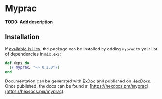 # Myprac

**TODO: Add description**

## Installation

If [available in Hex](https://hex.pm/docs/publish), the package can be installed
by adding `myprac` to your list of dependencies in `mix.exs`:

```elixir
def deps do
  [{:myprac, "~> 0.1.0"}]
end
```

Documentation can be generated with [ExDoc](https://github.com/elixir-lang/ex_doc)
and published on [HexDocs](https://hexdocs.pm). Once published, the docs can
be found at [https://hexdocs.pm/myprac](https://hexdocs.pm/myprac).


